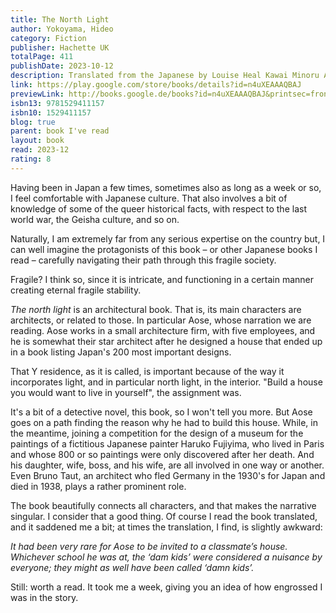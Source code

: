 ```yaml
---  
title: The North Light  
author: Yokoyama, Hideo  
category: Fiction  
publisher: Hachette UK  
totalPage: 411  
publishDate: 2023-10-12  
description: Translated from the Japanese by Louise Heal Kawai Minoru Aose is an architect whose greatest achievement is to have designed the Yoshino house, a prizewinning and much discussed private residence built in the shadow of Mount Asama. Aose has never been able to replicate this triumph and his career seems to have hit a barrier, while his marriage has failed. He is shocked to learn that the Yoshino House is empty apart from a single chair, stood facing the north light of nearby Mount Asama. How can he live with the rejection of the work he had put his heart and soul into, the dream house he would have loved to own himself? Aose determines that he must discover the truth behind this cruel and inexplicable dismissal of the Yoshino house and in doing so will find out a truth that goes back to the core of who he is. Plotted with the subtlety of his bestselling masterpiece Six Four, The North Light is Yokoyama at his elusive, tantalising and surprising best.  
link: https://play.google.com/store/books/details?id=n4uXEAAAQBAJ  
previewLink: http://books.google.de/books?id=n4uXEAAAQBAJ&printsec=frontcover&dq=hideo+yokoyama&hl=&as_pt=BOOKS&cd=8&source=gbs_api  
isbn13: 9781529411157  
isbn10: 1529411157  
blog: true  
parent: book I've read  
layout: book  
read: 2023-12  
rating: 8  
---  
```

  
Having been in Japan a few times, sometimes also as long as a week or so, I feel comfortable with Japanese culture. That also involves a bit of knowledge of some of the queer historical facts, with respect to the last world war, the Geisha culture, and so on.  
  
Naturally, I am extremely far from any serious expertise on the country but, I can well imagine the protagonists of this book – or other Japanese books I read – carefully navigating their path through this fragile society.  
  
Fragile?  I think so, since it is intricate, and functioning in a certain manner creating eternal fragile stability.  
  
_The north light_ is an architectural book. That is, its main characters are architects, or related to those. In particular Aose, whose narration we are reading. Aose works in a small architecture firm, with five employees, and he is somewhat their star architect after he designed a house that ended up in a book listing Japan's 200 most important designs.  
  
That Y residence, as it is called, is important because of the way it incorporates light, and in particular north light, in the interior.  "Build a house you would want to live in yourself", the assignment was.  
  
It's a bit of a detective novel, this book, so I won't tell you more.  But Aose goes on a path finding the reason why he had to build this house. While, in the meantime, joining a competition for the design of a museum for the paintings of a fictitious Japanese painter Haruko Fujiyima, who lived in Paris and whose 800 or so paintings were only discovered after her death.  And his daughter, wife, boss, and his wife, are all involved in one way or another.  Even Bruno Taut, an architect who fled Germany in the 1930's for Japan and died in 1938, plays a rather prominent role.  
  
The book beautifully connects all characters, and that makes the narrative singular.  I consider that a good thing.  Of course I read the book translated, and it saddened me a bit; at times the translation, I find, is slightly awkward:  
  
_It had been very rare for Aose to be invited to a classmate’s house. Whichever school he was at, the ‘dam kids’ were considered a nuisance by everyone; they might as well have been called ‘damn kids’._  
  
Still: worth a read.  It took me a week, giving you an idea of how engrossed I was in the story. 